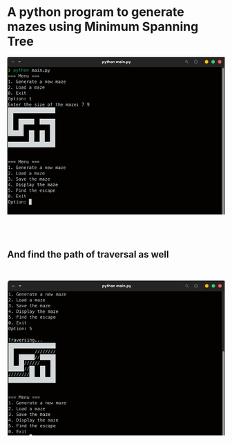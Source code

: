 # A python program to generate mazes using Minimum Spanning Tree

![Generated Maze](./ScreenShots/Screenshot%20from%202022-12-12%2013-32-22.png)

<br /><br />

## And find the path of traversal as well

<br />

![Traversal](./ScreenShots/Screenshot%20from%202022-12-12%2013-33-26.png)